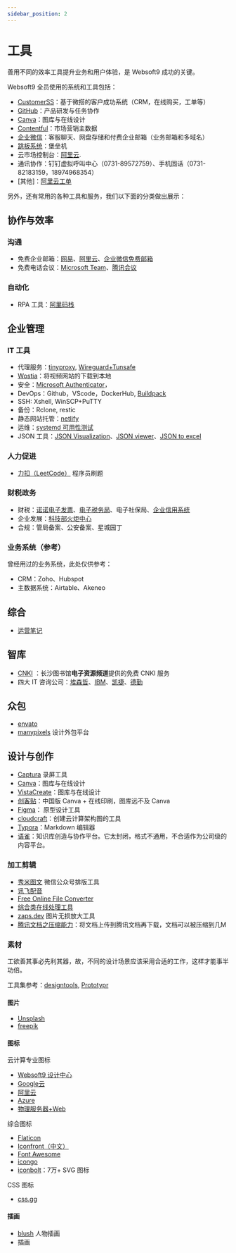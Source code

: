 ```yaml
---
sidebar_position: 2
---
```

 
# 工具

善用不同的效率工具提升业务和用户体验，是 Websoft9 成功的关键。

Websoft9 全员使用的系统和工具包括：  

* [CustomerSS](https://weda.websoft9.com/adminportal/#/app/app-xm3atdwd?envType=prod/)：基于微搭的客户成功系统（CRM，在线购买，工单等）
* [GitHub](https://github.com/websoft9)：产品研发与任务协作
* [Canva](https://www.canva.cn/)：图库与在线设计
* [Contentful](https://contentful.com/)：市场营销主数据
* [企业微信](https://contentful.com/)：客服聊天、网盘存储和付费企业邮箱（业务邮箱和多域名）
* [跳板系统](http://47.75.113.190:9001/#/login)：堡垒机
* 云市场控制台：[阿里云](https://msp.aliyun.com).
* 通讯协作：钉钉虚拟呼叫中心（0731-89572759）、手机固话（0731-82183159，18974968354）
* [其他]：[阿里云工单](https://easyticket.aliyun.com/)

另外，还有常用的各种工具和服务，我们以下面的分类做出展示：  

## 协作与效率

### 沟通

* 免费企业邮箱：[网易](https://ym.163.com/)、[阿里云](https://wanwang.aliyun.com/mail)、[企业微信免费邮箱](https://work.weixin.qq.com/mail/)
* 免费电话会议：[Microsoft Team](https://www.microsoft.com/zh-cn/microsoft-teams/log-in)、[腾讯会议](https://meeting.tencent.com/)

### 自动化

* RPA 工具：[阿里码栈](https://codestore.taobao.com/index.htm)   

## 企业管理

### IT 工具

* 代理服务：[tinyproxy](https://github.com/Websoft9/docker-library/tree/main/apps/tinyproxy), [Wireguard+Tunsafe](https://github.com/Websoft9/docker-library/tree/main/apps/wireguard)
* [Wostia](https://wistia.com/)：将视频网站的下载到本地
* 安全：[Microsoft Authenticator](https://support.microsoft.com/zh-cn/account-billing/%E4%B8%8B%E8%BD%BD%E5%B9%B6%E5%AE%89%E8%A3%85microsoft-authenticator%E5%BA%94%E7%94%A8-351498fc-850a-45da-b7b6-27e523b8702a)，
* DevOps：Github，VScode，DockerHub, [Buildpack](https://github.com/buildpacks)
* SSH: Xshell, WinSCP+PuTTY
* 备份：Rclone, restic
* 静态网站托管：[netlify](https://www.netlify.com)
* 运维：[systemd 可用性测试](https://systemd-by-example.com/)
* JSON 工具：[JSON Visualization](https://altearius.github.io/tools/json/index.html)、[JSON viewer](https://jsonhero.io/)、[JSON to excel](https://jsontoexcel.com/)


### 人力促进

* [力扣（LeetCode）](https://leetcode.cn/) 程序员刷题

### 财税政务

* 财税：[诺诺电子发票](https://fp.jss.com.cn/#/)、[电子税务局](https://etax.hunan.chinatax.gov.cn/wsbs/)、电子社保局、[企业信用系统](http://gx.gsxt.gov.cn/)
* 企业发展：[科技部火炬中心](http://www.chinatorch.gov.cn/)
* 合规：管局备案、公安备案、星城园丁

### 业务系统（参考）

曾经用过的业务系统，此处仅供参考：  

* CRM：Zoho、Hubspot
* 主数据系统：Airtable、Akeneo


## 综合 

* [运营笔记](https://www.yunyingbiji.cn/)

## 智库

* [CNKI](http://opac.changshalib.cn/opac/reader/login) ：长沙图书馆**电子资源频道**提供的免费 CNKI 服务
* 四大 IT 咨询公司：[埃森哲](https://www.accenture.com/cn-zh)、[IBM](https://www.ibm.com/cn-zh)、[凯捷](https://www.capgemini.com/cn-zh/)、[德勤](https://www2.deloitte.com/cn/zh.html)

## 众包

* [envato](https://www.envato.com/)
* [manypixels](https://www.manypixels.co/) 设计外包平台


## 设计与创作

* [Captura](https://mathewsachin.github.io/Captura/) 录屏工具
* [Canva](https://www.canva.cn/)：图库与在线设计
* [VistaCreate](https://create.vista.com/)：图库与在线设计
* [创客贴](https://www.chuangkit.com/)：中国版 Canva + 在线印刷，图库远不及 Canva
* [Figma](https://www.figma.com/)： 原型设计工具
* [cloudcraft](https://www.cloudcraft.co/)：创建云计算架构图的工具
* [Typora](https://typoraio.cn/)：Markdown 编辑器
* [语雀](https://yuque.com)：知识库创造与协作平台。它太封闭，格式不通用，不合适作为公司级的内容平台。

### 加工剪辑

* [秀米图文](https://xiumi.us/#/) 微信公众号排版工具
* [讯飞配音](https://peiyin.xunfei.cn/)
* [Free Online File Converter](https://www.online-convert.com/)
* [综合类在线处理工具](https://123apps.com/cn/)
* [zaps.dev](https://ojoy.zaps.dev/) 图片无损放大工具
* [腾讯文档之压缩能力](https://docs.qq.com/)：将文档上传到腾讯文档再下载，文档可以被压缩到几M

### 素材 

工欲善其事必先利其器，故，不同的设计场景应该采用合适的工作，这样才能事半功倍。

工具集参考：[designtools](https://designtools.cc/), [Prototypr](https://prototypr.io/prototyping/)

#### 图片

- [Unsplash](https://unsplash.com/)
- [freepik](https://www.freepik.com/)

#### 图标

云计算专业图标  

- [Websoft9 设计中心](https://www.iconfont.cn/user/detail?uid=7994141)
- [Google云](https://cloud.google.com/icons/)
- [阿里云](https://www.iconfont.cn/user/detail?userViewType=collections&uid=6856114)
- [Azure](https://www.microsoft.com/en-us/surface?icid=mscom_marcom_dlc)
- [物理服务器+Web](https://www.iconfinder.com/WHCompare)

综合图标  

- [Flaticon](https://www.flaticon.com/)
- [Iconfront（中文）](https://www.iconfont.cn/)
- [Font Awesome](https://fontawesome.com/)
- [icongo](https://icongo.github.io/#/)
- [iconbolt](https://www.iconbolt.com/)：7万+ SVG 图标

CSS 图标

- [css.gg](https://css.gg/)

#### 插画

* [blush](https://blush.design/zh-CN/plans) 人物插画
* [](https://iconscout.com/) 插画
